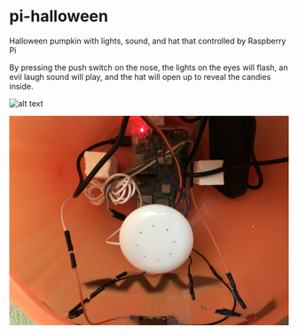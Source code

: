 # pi-halloween
Halloween pumpkin with lights, sound, and hat that controlled by Raspberry Pi 

By pressing the push switch on the nose, the lights on the eyes will flash, an evil laugh sound will play, and the hat will open up to reveal the candies inside. 

![alt text](Photo%20Oct%2027%2C%209%2049%2007%20AM.jpg)

![alt_text](Photo%20Oct%2027%2C%209%2053%2042%20AM.jpg)
